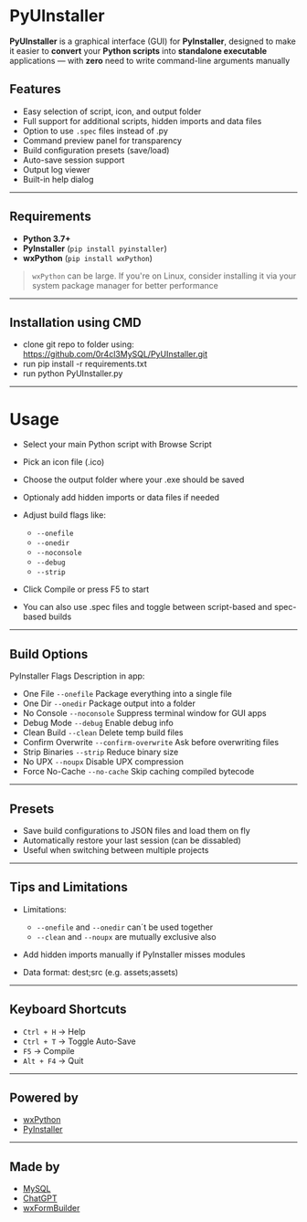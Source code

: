# PyUInstaller

**PyUInstaller** is a graphical interface (GUI) for **PyInstaller**, designed to make it easier to **convert** your **Python scripts** into **standalone executable** applications — with **zero** need to write command-line arguments manually

## Features

- Easy selection of script, icon, and output folder
- Full support for additional scripts, hidden imports and data files
- Option to use `.spec` files instead of .py
- Command preview panel for transparency
- Build configuration presets (save/load)
- Auto-save session support
- Output log viewer
- Built-in help dialog

---

## Requirements

- **Python 3.7+**
- **PyInstaller** (`pip install pyinstaller`)
- **wxPython** (`pip install wxPython`)

> `wxPython` can be large. If you're on Linux, consider installing it via your system package manager for better performance

---

## Installation using CMD

- clone git repo to folder using: https://github.com/0r4cl3MySQL/PyUInstaller.git
- run pip install -r requirements.txt
- run python PyUInstaller.py

---

# Usage

- Select your main Python script with Browse Script
- Pick an icon file (.ico)
- Choose the output folder where your .exe should be saved
- Optionaly add hidden imports or data files if needed
- Adjust build flags like:

  - `--onefile`
  - `--onedir`
  - `--noconsole`
  - `--debug`
  - `--strip`

- Click Compile or press F5 to start
- You can also use .spec files and toggle between script-based and spec-based builds

---

## Build Options

PyInstaller Flags	Description in app:

- One File `--onefile` Package everything into a single file
- One Dir `--onedir` Package output into a folder
- No Console `--noconsole` Suppress terminal window for GUI apps
- Debug Mode `--debug` Enable debug info
- Clean Build `--clean` Delete temp build files
- Confirm Overwrite	`--confirm-overwrite` Ask before overwriting files
- Strip Binaries	`--strip` Reduce binary size
- No UPX	`--noupx` Disable UPX compression
- Force No-Cache	`--no-cache` Skip caching compiled bytecode

---

## Presets

- Save build configurations to JSON files and load them on fly
- Automatically restore your last session (can be dissabled)
- Useful when switching between multiple projects

---

## Tips and Limitations

- Limitations:
  - `--onefile` and `--onedir` can´t be used together
  - `--clean` and `--noupx` are mutually exclusive also

- Add hidden imports manually if PyInstaller misses modules
- Data format: dest;src (e.g. assets;assets)

---

## Keyboard Shortcuts

- `Ctrl + H` → Help
- `Ctrl + T` → Toggle Auto-Save
- `F5` → Compile
- `Alt + F4` → Quit

---

## Powered by

- [wxPython](https://wxpython.org/)
- [PyInstaller](https://pyinstaller.org/)

---

## Made by

- [MySQL](https://github.com/0r4cl3MySQL)
- [ChatGPT](https://chat.openai.com/)
- [wxFormBuilder](https://github.com/wxFormBuilder/wxFormBuilder)

